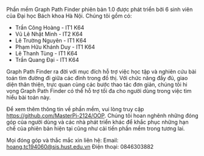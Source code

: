 Phần mềm Graph Path Finder phiên bản 1.0 được phát triển bởi 6 sinh viên của Đại học Bách khoa Hà Nội. Chúng tôi gồm có:
- Trần Công Hoàng 		- IT1 K64
- Vũ Lê Nhật Minh 		- IT2 K64
- Lê Trường Nguyên 	- IT1 K64
- Phạm Hữu Khánh Duy 	- IT1 K64
- Lê Thanh Tùng 		- IT1 K64
- Trần Quang Đại 		- IT1 K64

Graph Path Finder ra đời với mục đích hỗ trợ việc học tập và nghiên cứu bài toán tìm đường đi giữa các đỉnh trong đồ thị. Với chức năng đầy đủ, giao diện thân thiện, trực quan cùng các bước thao tác đơn giản, chúng tôi hi vọng Graph Path Finder có thể hỗ trợ tối đa cho người dùng trong việc tìm hiểu bài toán này.

Để xem thêm thông tin về phần mềm, vui lòng truy cập https://github.com/MasterPi-2124/OOP. Chúng tôi hoan nghênh những đóng góp của người dùng và các nhà phát triển khác để khắc phục những hạn chế của phiên bản hiện tại cũng như cải tiến phần mềm trong tương lai.

Mọi đóng góp và thắc mắc xin liên hệ:
Email: hoang.tc194060@sis.hust.edu.vn 
Điện thoại: 0846303882